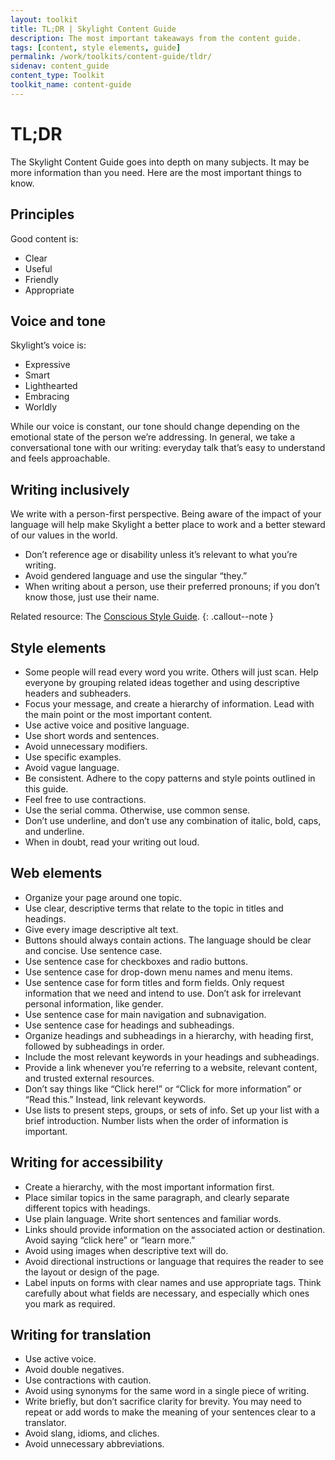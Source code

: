 ```yaml
---
layout: toolkit
title: TL;DR | Skylight Content Guide
description: The most important takeaways from the content guide.
tags: [content, style elements, guide]
permalink: /work/toolkits/content-guide/tldr/
sidenav: content_guide
content_type: Toolkit
toolkit_name: content-guide
---
```


# TL;DR

The Skylight Content Guide goes into depth on many subjects. It may be more information than you need. Here are the most important things to know.

## Principles

Good content is:

* Clear
* Useful
* Friendly
* Appropriate

## Voice and tone

Skylight’s voice is:

* Expressive
* Smart
* Lighthearted
* Embracing
* Worldly

While our voice is constant, our tone should change depending on the emotional state of the person we’re addressing. In general, we take a conversational tone with our writing: everyday talk that’s easy to understand and feels approachable.

## Writing inclusively

We write with a person-first perspective. Being aware of the impact of your language will help make Skylight a better place to work and a better steward of our values in the world.

* Don’t reference age or disability unless it’s relevant to what you’re writing.
* Avoid gendered language and use the singular “they.”
* When writing about a person, use their preferred pronouns; if you don’t know those, just use their name.

Related resource: The [Conscious Style Guide](http://consciousstyleguide.com/).
{: .callout--note }

## Style elements

* Some people will read every word you write. Others will just scan. Help everyone by grouping related ideas together and using descriptive headers and subheaders.
* Focus your message, and create a hierarchy of information. Lead with the main point or the most important content.
* Use active voice and positive language.
* Use short words and sentences.
* Avoid unnecessary modifiers.
* Use specific examples.
* Avoid vague language.
* Be consistent. Adhere to the copy patterns and style points outlined in this guide.
* Feel free to use contractions.
* Use the serial comma. Otherwise, use common sense.
* Don’t use underline, and don’t use any combination of italic, bold, caps, and underline.
* When in doubt, read your writing out loud.

## Web elements

* Organize your page around one topic.
* Use clear, descriptive terms that relate to the topic in titles and headings.
* Give every image descriptive alt text.
* Buttons should always contain actions. The language should be clear and concise. Use sentence case.
* Use sentence case for checkboxes and radio buttons.
* Use sentence case for drop-down menu names and menu items.
* Use sentence case for form titles and form fields. Only request information that we need and intend to use. Don’t ask for irrelevant personal information, like gender.
* Use sentence case for main navigation and subnavigation.
* Use sentence case for headings and subheadings.
* Organize headings and subheadings in a hierarchy, with heading first, followed by subheadings in order.
* Include the most relevant keywords in your headings and subheadings.
* Provide a link whenever you’re referring to a website, relevant content, and trusted external resources.
* Don’t say things like “Click here!” or “Click for more information” or “Read this.” Instead, link relevant keywords.
* Use lists to present steps, groups, or sets of info. Set up your list with a brief introduction. Number lists when the order of information is important.

## Writing for accessibility

* Create a hierarchy, with the most important information first.
* Place similar topics in the same paragraph, and clearly separate different topics with headings.
* Use plain language. Write short sentences and familiar words.
* Links should provide information on the associated action or destination. Avoid saying “click here” or “learn more.”
* Avoid using images when descriptive text will do.
* Avoid directional instructions or language that requires the reader to see the layout or design of the page.
* Label inputs on forms with clear names and use appropriate tags. Think carefully about what fields are necessary, and especially which ones you mark as required.

## Writing for translation

* Use active voice.
* Avoid double negatives.
* Use contractions with caution.
* Avoid using synonyms for the same word in a single piece of writing.
* Write briefly, but don’t sacrifice clarity for brevity. You may need to repeat or add words to make the meaning of your sentences clear to a translator.
* Avoid slang, idioms, and cliches.
* Avoid unnecessary abbreviations.
